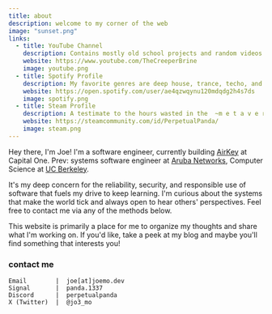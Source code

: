 ```yaml
---
title: about
description: welcome to my corner of the web
image: "sunset.png"
links:
  - title: YouTube Channel
    description: Contains mostly old school projects and random videos
    website: https://www.youtube.com/TheCreeperBrine
    image: youtube.png
  - title: Spotify Profile
    description: My favorite genres are deep house, trance, techo, and lofi
    website: https://open.spotify.com/user/ae4qzwqynu120mdqdg2h4s7ds
    image: spotify.png
  - title: Steam Profile
    description: A testimate to the hours wasted in the  ~m e t a v e r s e~
    website: https://steamcommunity.com/id/PerpetualPanda/
    image: steam.png
---
```


Hey there, I'm Joe! I'm a software engineer, currently building
[AirKey](https://airkey.com/) at Capital One. Prev: systems software engineer
at [Aruba Networks](https://www.arubanetworks.com/), Computer Science at
[UC Berkeley](https://www.berkeley.edu/).

It's my deep concern for the reliability, security, and responsible use of
software that fuels my drive to keep learning. I'm curious about the systems
that make the world tick and always open to hear others' perspectives. Feel
free to contact me via any of the methods below.

This website is primarily a place for me to organize my thoughts and share
what I'm working on. If you'd like, take a peek at my blog and maybe you'll
find something that interests you!

### contact me

```plaintext
Email        |  joe[at]joemo.dev
Signal       |  panda.1337
Discord      |  perpetualpanda
X (Twitter)  |  @jo3_mo
```
